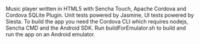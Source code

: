 Music player written in HTML5 with Sencha Touch, Apache Cordova and Cordova SQLite Plugin.
Unit tests powered by Jasmine, UI tests powered by Siesta.
To build the app you need the Cordova CLI which requires nodejs, Sencha CMD and the Android SDK.
Run buildForEmulator.sh to build and run the app on an Android emulator.